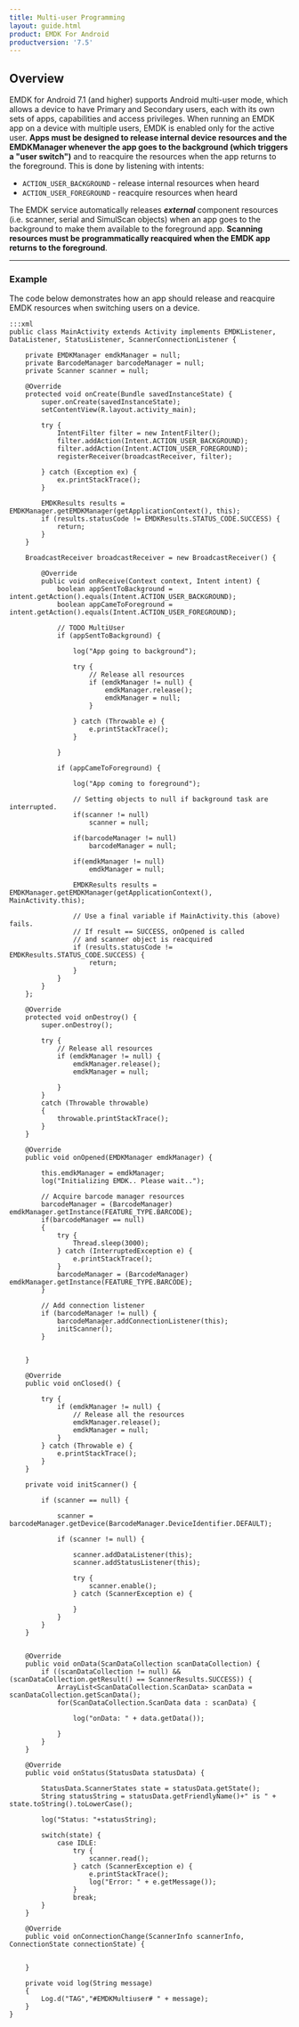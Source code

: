 ```yaml
---
title: Multi-user Programming
layout: guide.html
product: EMDK For Android
productversion: '7.5'
---
```


## Overview

EMDK for Android 7.1 (and higher) supports Android multi-user mode, which allows a device to have Primary and Secondary users, each with its own sets of apps, capabilities and access privileges. When running an EMDK app on a device with multiple users, EMDK is enabled only for the active user. **Apps must be designed to release internal device resources and the EMDKManager whenever the app goes to the background (which triggers a "user switch")** and to reacquire the resources when the app returns to the foreground. This is done by listening with intents: 

* `ACTION_USER_BACKGROUND` - release internal resources when heard
* `ACTION_USER_FOREGROUND` - reacquire resources when heard

The EMDK service automatically releases ***external*** component resources (i.e. scanner, serial and SimulScan objects) when an app goes to the background to make them available to the foreground app. **Scanning resources must be programmatically reacquired when the EMDK app returns to the foreground**.

-----

### Example
The code below demonstrates how an app should release and reacquire EMDK resources when switching users on a device.


    :::xml
    public class MainActivity extends Activity implements EMDKListener, DataListener, StatusListener, ScannerConnectionListener {

        private EMDKManager emdkManager = null;
        private BarcodeManager barcodeManager = null;
        private Scanner scanner = null;

        @Override
        protected void onCreate(Bundle savedInstanceState) {
            super.onCreate(savedInstanceState);
            setContentView(R.layout.activity_main);

            try {
                IntentFilter filter = new IntentFilter();
                filter.addAction(Intent.ACTION_USER_BACKGROUND);
                filter.addAction(Intent.ACTION_USER_FOREGROUND);
                registerReceiver(broadcastReceiver, filter);

            } catch (Exception ex) {
                ex.printStackTrace();
            }

            EMDKResults results = EMDKManager.getEMDKManager(getApplicationContext(), this);
            if (results.statusCode != EMDKResults.STATUS_CODE.SUCCESS) {
                return;
            }
        }

        BroadcastReceiver broadcastReceiver = new BroadcastReceiver() {

            @Override
            public void onReceive(Context context, Intent intent) {
                boolean appSentToBackground = intent.getAction().equals(Intent.ACTION_USER_BACKGROUND);
                boolean appCameToForeground = intent.getAction().equals(Intent.ACTION_USER_FOREGROUND);

                // TODO MultiUser
                if (appSentToBackground) {

                    log("App going to background");

                    try {
                        // Release all resources
                        if (emdkManager != null) {
                            emdkManager.release();
                            emdkManager = null;
                        }

                    } catch (Throwable e) {
                        e.printStackTrace();
                    }

                }

                if (appCameToForeground) {

                    log("App coming to foreground");

                    // Setting objects to null if background task are interrupted.
                    if(scanner != null)
                        scanner = null;

                    if(barcodeManager != null)
                        barcodeManager = null;

                    if(emdkManager != null)
                        emdkManager = null;

                    EMDKResults results = EMDKManager.getEMDKManager(getApplicationContext(), MainActivity.this); 
                    
                    // Use a final variable if MainActivity.this (above) fails.
                    // If result == SUCCESS, onOpened is called 
                    // and scanner object is reacquired
                    if (results.statusCode != EMDKResults.STATUS_CODE.SUCCESS) {
                        return;
                    }
                }
            }
        };

        @Override
        protected void onDestroy() {
            super.onDestroy();

            try {
                // Release all resources
                if (emdkManager != null) {
                    emdkManager.release();
                    emdkManager = null;

                }
            }
            catch (Throwable throwable)
            {
                throwable.printStackTrace();
            }
        }

        @Override
        public void onOpened(EMDKManager emdkManager) {

            this.emdkManager = emdkManager;
            log("Initializing EMDK.. Please wait..");

            // Acquire barcode manager resources
            barcodeManager = (BarcodeManager) emdkManager.getInstance(FEATURE_TYPE.BARCODE);
            if(barcodeManager == null)
            {
                try {
                    Thread.sleep(3000);
                } catch (InterruptedException e) {
                    e.printStackTrace();
                }
                barcodeManager = (BarcodeManager) emdkManager.getInstance(FEATURE_TYPE.BARCODE);
            }

            // Add connection listener
            if (barcodeManager != null) {
                barcodeManager.addConnectionListener(this);
                initScanner();
            }


        }

        @Override
        public void onClosed() {

            try {
                if (emdkManager != null) {
                    // Release all the resources
                    emdkManager.release();
                    emdkManager = null;
                }
            } catch (Throwable e) {
                e.printStackTrace();
            }
        }

        private void initScanner() {

            if (scanner == null) {

                scanner = barcodeManager.getDevice(BarcodeManager.DeviceIdentifier.DEFAULT);

                if (scanner != null) {

                    scanner.addDataListener(this);
                    scanner.addStatusListener(this);

                    try {
                        scanner.enable();
                    } catch (ScannerException e) {

                    }
                }
            }
        }


        @Override
        public void onData(ScanDataCollection scanDataCollection) {
            if ((scanDataCollection != null) && (scanDataCollection.getResult() == ScannerResults.SUCCESS)) {
                ArrayList<ScanDataCollection.ScanData> scanData = scanDataCollection.getScanData();
                for(ScanDataCollection.ScanData data : scanData) {

                    log("onData: " + data.getData());

                }
            }
        }

        @Override
        public void onStatus(StatusData statusData) {

            StatusData.ScannerStates state = statusData.getState();
            String statusString = statusData.getFriendlyName()+" is " + state.toString().toLowerCase();

            log("Status: "+statusString);

            switch(state) {
                case IDLE:
                    try {
                        scanner.read();
                    } catch (ScannerException e) {
                        e.printStackTrace();
                        log("Error: " + e.getMessage());
                    }
                    break;
            }
        }

        @Override
        public void onConnectionChange(ScannerInfo scannerInfo, ConnectionState connectionState) {


        }

        private void log(String message)
        {
            Log.d("TAG","#EMDKMultiuser# " + message);
        }
    }


<!-- 

OLD OLD

### Barcode API Notes

The `BarcodeManager` is the primary object to enumerate the supported scanner devices and access scanners for reading barcodes.

**Points to consider when designing a barcode scanning app**:

* **Apps should use either barcode APIs or DataCapture** (a feature of the ProfileManager); an app cannot use both at the same time. 

* **The** `EMDKManager` > `BarcodeManager` **takes precedence** over DataCapture. 

* **Control of scanning hardware is exclusive**. When a scanning app takes control of a scanner, it must release it when quitting or going to the background before other apps can access any scanner.

* **Disabling the scanner immediately cancels any pending read in progress** and closes the session, giving other applications access to scanners. 

* **If** `BarcodeManager` **is used in an app, it must be explicitly released** before any other application (including DataWedge) can access scanners.

* **When a scanner is disconnected and reconnected**, calling any method on the barcode object will result in an `INVALID_OBJECT` error. As a remedy, register the application for connection notifications so it can be notified of reconnections and programmatically re-initialize the scanner, when necessary.

* **If a Bluetooth Scanner is not paired**, enabling that scanner will automatically launch the pairing utility, prompting the user to scan a barcode (displayed on the mobile device) to pair the scanner with the mobile device.

-----

## Using the Barcode API

The guidance below is typical of many scanarios, but the process can vary depending individual needs. 

-----

### 1. Get Barcode Manager

EMDK must be opened before getting the `BarcodeManager` object: 

        :::java
        BarcodeManager barcodeManager = (BarcodeManager)emdkManager.getInstance(FEATURE_TYPE.BARCODE);

Before exiting, release the `BarcodeManager` object. 

-----

### 2. Get Scanner

There are two options for taking control of a scanner:

1.  **Get Scanner using** `DeviceIdentifier` **_without_** device enumeration:

	Use the `BarcodeManager.getDevice(DeviceIdentifier deviceIdentifier)` API call:

        :::java
        Scanner scanner = barcodeManager.getDevice(DeviceIdentifier.BLUETOOTH_IMAGER_RS6000);

    If the specified `DeviceIdentifier` is not supported on the target platform, a call to `getDevice` will return null.

2.  **Get Scanner using** `ScannerInfo` **_with_** device enumeration:

    Use the `BarcodeManager.getSupportedDevicesInfo()` method first. Then pass one of the received `ScannerInfo` objects to `BarcodeManager.getDevice(ScannerInfo scnInfo)`:

        :::java
        
        List<ScannerInfo> supportedDevList = barcodeManager.getSupportedDevicesInfo();
        Scanner scanner = null;

        Iterator<ScannerInfo> it = deviceList.iterator();
            while(it.hasNext()) {
            ScannerInfo scnInfo = it.next();
            if(scnInfo.getDeviceIdentifier()==DeviceIdentifier.BLUETOOTH_IMAGER_RS6000){        
            scanner = barcodeManager.getDevice(scnInfo);
            break;
            }
        }

-----

### 3. Use Scanner

The scanner must be enabled first to open a session with the hardware. If any scanner is enabled by another application, an exception will occur with the "scanner in use" error. Zebra recommends disabling the scanner when finished using it. Scanners otherwise remain locked by the application and are unavailable to other applications.

The `Scanner.enable()` method is an asynchronous call and an exception will be thrown if any error occurs during a request. After the scanner is successfully enabled, the `IDLE` status event is sent to the application using a registered status listener. If an error occurs while enabling the scanner, the `ERROR` status is sent to application using the registered status listener.

Issuing any read request while the previous read is pending will result in an error. Zebra recommends waiting for the `IDLE` status from the application before issuing subsequent commands to read barcodes.

-----

### 4. Configure Scanner

The EMDK Barcode API provides three categories of scanner configuration to control the behavior of the scanner: 

* Decoder Parameters
* Reader Parameters 
* Scan Parameters 

An app can get current settings by calling the `Scanner.getConfig()` method after the scanner is successfully enabled. This method returns a `ScannerConfig` object.

An app can modify the `ScannerConfig` object returned by `Scanner.getconfig`. The modified `ScannerConfig` object must be set by calling `Scanner.setConfig(ScannerConfig)` before the settings will take effect. The user must call the `Scanner.setConfig(ScannerConfig)` only when the scanner is enabled and in an idle state. The modified settings applied will persist until the scanner object is released. This means that when an app calls `enable()` after `disable()`, all the latest configuration parameter values are set automatically.  

Setting scanner configurations is not allowed while a read is pending. If a read is pending, the developer must call the `Scanner.cancelRead()` and wait for the idle status through the register status listener before setting the configuration.

The sample code below disables the Code 128 symbology and sets the beam timer for the imager:

        :::java
        try {
                ScannerConfig scannerConfig = scanner.getConfig();
                scannerConfig.decoderParams.code128.enabled = false; 
                
                //Set beam timer for imager
                config.readerParams.readerSpecific.imagerSpecific.beamTimer = 4000;
                scanner.setConfig(config); 
        } catch (ScannerException e) {
        //Error occurred and the error can be obtained by e.getResult()
        }

Calling `SetConfig()` should be done in the Status callback. This allows a check that the scanner is indeed `IDLE` and that no scanner read is pending.

Below is an example of how that should be done:

        :::java
        @Override
        public void onStatus(StatusData statusData) {
                ScannerStates state = statusData.getState();
                switch(state) {
                case IDLE:
                        if(!scanner.isReadPending()){
                        // call SetConfig() here
                        }
                break;
                }
        }

-----

#### Set Decoder Parameters

The `ScannerConfig.DecoderParams` class provides an interface for the developer to enable or disable decoder symbologies, such as Code39, Code128, Code93, UPCEAN, etc.  

The following code disables the Code128 symbology:

        :::java
        scannerConfig.decoderParams.code128.enabled = false;

-----

#### Set Reader Parameters

The `ScannerConfig.ReaderParams` class provides an interface for configuring scanner engine-specific settings for `LaserSpecific`, `ImagerSpecific` and `CameraSpecific` related parameters such as picklist, aim type, aim timer, beam timer, illumination mode, etc.

The following code shows how to modify the beam timer for different scanner engines:

        :::java
        //Set beam timer for camera
        config.readerParams.readerSpecific. cameraSpecific.beamTimer = 4000;
        //Set beam timer for imager
        config.readerParams.readerSpecific.imagerSpecific.beamTimer = 4000;
        //Set beam timer for laser
        config.readerParams.readerSpecific.laserSpecific.beamTimer = 4000;

-----

#### Set Scan Parameters

The `ScannerConfig.ScanParams` class provides an interface for configuring scanner parameters such as decode LED time, vibrate on successful decode, beep on successful decode, beep audio file, etc. 

The following code sets the decode LED time to 75:

        :::java
        config.scanParams.decodeLEDTime = 75;

-----

### 5. Release Scanner

Control of scanning hardware is exclusive. When a scanning app takes control of scanning on the device, it must programmatically release it when quitting or going to the background before other apps (including DataWedge) can access any scanner on the device.

**To release scanner resources, use the code below**:

        :::java
        // Release the barcode manager resources:
        //
            if (emdkManager != null) {
                emdkManager.release(FEATURE_TYPE.BARCODE);
            }

-----

## Scanner States

The diagrams below illustrate the states that a barcode scanner will transition through while using the EMDK Barcode Scanning APIs.


### Hardware Trigger

![img](hardware-trigger.png)

### Software Trigger

![img](software-trigger.png)
 -->
